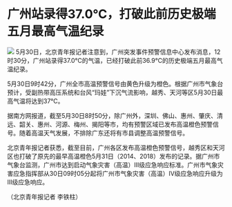 # 广州站录得37.0℃，打破此前历史极端五月最高气温纪录

![](https://inews.gtimg.com/om_bt/OymJeYZOJq2XbSdtTJ3DmhB5qfsVvG_b1UryJaqnOQF2wAA/1000)
5月30日，北京青年报记者注意到，广州突发事件预警信息中心发布消息，12时30分，广州站录得37.0℃的气温，已经打破此前36.9℃的历史极端五月最高气温纪录。

5月30日9时42分，广州全市高温预警信号由黄色升级为橙色。根据广州市气象台预计，受副热带高压系统和台风“玛娃”下沉气流影响，越秀、天河等区5月30日最高气温将达到37℃。

据南方网报道，截至5月30日8时50分，除广州外，深圳、佛山、惠州、肇庆、清远、韶关、惠州、河源、梅州、揭阳等市，均有预警区域已发布高温橙色预警信号。随着高温天气发展，不排除广东还将有市县调整高温预警信号。

北京青年报记者获悉，截至目前，广州各区发布高温橙色预警信号，越秀区和天河区也打破了原先的最早高温橙色5月31日（2014、2018）发布的记录。据广州市气象台监测，广州市达到启动气象灾害（高温）Ⅲ级应急响应标准。广州市气象灾害应急指挥部从30日09时05分起将广州市气象灾害（高温）Ⅳ级应急响应升级为Ⅲ级应急响应。

（北京青年报记者 李铁柱）


